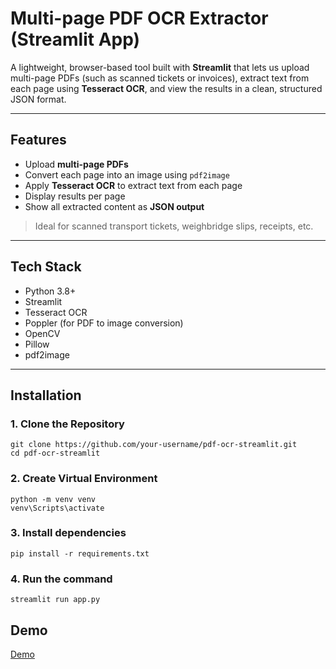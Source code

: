 # Multi-page PDF OCR Extractor (Streamlit App)

A lightweight, browser-based tool built with **Streamlit** that lets us upload multi-page PDFs (such as scanned tickets or invoices), extract text from each page using **Tesseract OCR**, and view the results in a clean, structured JSON format.

---

## Features

- Upload **multi-page PDFs**
- Convert each page into an image using `pdf2image`
- Apply **Tesseract OCR** to extract text from each page
- Display results per page
- Show all extracted content as **JSON output**

> Ideal for scanned transport tickets, weighbridge slips, receipts, etc.

---

## Tech Stack

- Python 3.8+
- Streamlit
- Tesseract OCR
- Poppler (for PDF to image conversion)
- OpenCV
- Pillow
- pdf2image

---

## Installation

### 1. Clone the Repository
    git clone https://github.com/your-username/pdf-ocr-streamlit.git
    cd pdf-ocr-streamlit

### 2. Create Virtual Environment

    python -m venv venv
    venv\Scripts\activate 

### 3. Install dependencies

    pip install -r requirements.txt

### 4. Run the command 

    streamlit run app.py

## Demo

  [Demo]((https://raw.githubusercontent.com/himanshisharmaa/OCR-PDF/main/demo.gif))


  
